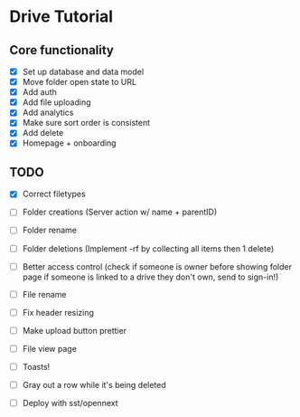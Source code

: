 # Drive Tutorial

## Core functionality

- [x] Set up database and data model
- [x] Move folder open state to URL
- [x] Add auth
- [x] Add file uploading
- [x] Add analytics
- [x] Make sure sort order is consistent
- [x] Add delete
- [x] Homepage + onboarding

## TODO

- [x] Correct filetypes
- [ ] Folder creations (Server action w/ name + parentID)
- [ ] Folder rename
- [ ] Folder deletions (Implement -rf by collecting all items then 1 delete)
- [ ] Better access control (check if someone is owner before showing folder page if someone is linked to a drive they don't own, send to sign-in!)
- [ ] File rename
- [ ] Fix header resizing
- [ ] Make upload button prettier
- [ ] File view page
- [ ] Toasts!
- [ ] Gray out a row while it's being deleted

- [ ] Deploy with sst/opennext
